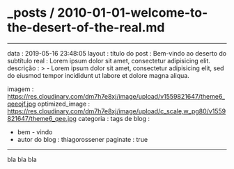 # _posts / 2010-01-01-welcome-to-the-desert-of-the-real.md
---
data : 2019-05-16 23:48:05 
layout : título do post
 : Bem-vindo ao deserto do subtítulo real : Lorem ipsum dolor sit amet, consectetur adipisicing elit. descrição : > -   Lorem ipsum dolor sit amet, consectetur adipisicing elit, sed do eiusmod   tempor incididunt ut labore et dolore magna aliqua.




imagem : https://res.cloudinary.com/dm7h7e8xj/image/upload/v1559821647/theme6_qeeojf.jpg 
optimized_image : https://res.cloudinary.com/dm7h7e8xj/image/upload/c_scale,w_pg80/v1559821647/theme6_qee.jpg 
categoria : tags de blog
 :
  - bem - vindo 
  - autor do blog
 : thiagorossener paginate : true

---

bla bla bla
